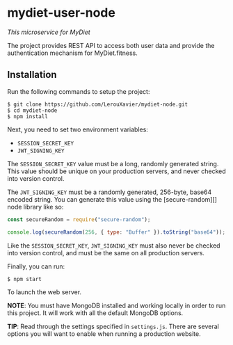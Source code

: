# mydiet-user-node

*This microservice for MyDiet*

The project provides REST API to access both user data and provide the authentication mechanism for MyDiet.fitness.


## Installation

Run the following commands to setup the project:

```console
$ git clone https://github.com/LerouXavier/mydiet-node.git
$ cd mydiet-node
$ npm install
```

Next, you need to set two environment variables:

- `SESSION_SECRET_KEY`
- `JWT_SIGNING_KEY`

The `SESSION_SECRET_KEY` value must be a long, randomly generated string.  This
value should be unique on your production servers, and never checked into
version control.

The `JWT_SIGNING_KEY` must be a randomly generated, 256-byte, base64 encoded
string.  You can generate this value using the [secure-random][] node library
like so:

```javascript
const secureRandom = require("secure-random");

console.log(secureRandom(256, { type: "Buffer" }).toString("base64"));
```

Like the `SESSION_SECRET_KEY`, `JWT_SIGNING_KEY` must also never be checked into
version control, and must be the same on all production servers.

Finally, you can run:

```console
$ npm start
```

To launch the web server.

**NOTE**: You must have MongoDB installed and working locally in order to run
this project.  It will work with all the default MongoDB options.

**TIP**: Read through the settings specified in `settings.js`.  There are
several options you will want to enable when running a production website.
